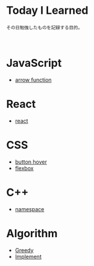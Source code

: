 # Today I Learned

```
その日勉強したものを記録する目的。
```

<br>

# JavaScript

- [arrow function](./javascript/arrow_func.md)

# React

- [react](./react/react.md)

# CSS

- [button hover](./css/button_hover.md)
- [flexbox](./css/flexbox.md)

# C++

- [namespace](./C++/namespace.md)

# Algorithm

- [Greedy](./algorithm/greedy.md)
- [Implement](./algorithm/implement.md)
